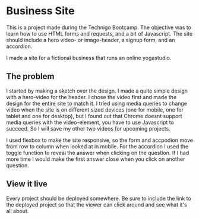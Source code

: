 # Business Site
This is a project made during the Technigo Bootcamp. The objective was to learn how to use HTML forms and requests, and a bit of Javascript. The site should include a hero video- or image-header, a signup form, and an accordion. 

I made a site for a fictional business that runs an online yogastudio. 

## The problem
I started by making a sketch over the design. I made a quite simple design with a hero-video for the header. I chose the video first and made the design for the entire site to match it. I tried using media queries to change video when the site is on different sized devices (one for mobile, one for tablet and one for desktop), but I found out that Chrome doesnt support media queries with the video-element, you have to use Javascript to succeed. So I will save my other two videos for upcoming projects. 

I used flexbox to make the site responsive, so the form and accpodion move from row to column when looked at in mobile. For the accordion I used the toggle function to reveal the answer when clicking on the question. If I had more time I would make the first answer close when you click on another question. 

## View it live
Every project should be deployed somewhere. Be sure to include the link to the deployed project so that the viewer can click around and see what it's all about.
